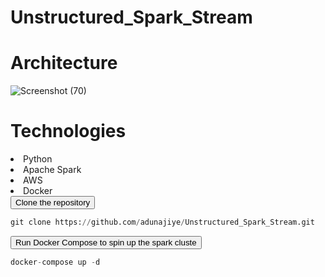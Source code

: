 # Unstructured_Spark_Stream

# Architecture
![Screenshot (70)](https://github.com/adunajiye/Unstructured_Spark_Stream/assets/80220180/a7b2b7b7-bc76-4344-a3bc-ab85dc942aad)


# Technologies

<li>Python</li>
<li>Apache Spark</li>
<li>AWS</li>
<li>Docker</li>

<div class="code-container">
  <button class="copy-button" data-clipboard-target="#example-code">Clone the repository</button>

  ```python
  git clone https://github.com/adunajiye/Unstructured_Spark_Stream.git
 ```

<div class="code-container">
  <button class="copy-button" data-clipboard-target="#example-code">Run Docker Compose to spin up the spark cluste</button>

  ```python
  docker-compose up -d
 ```


